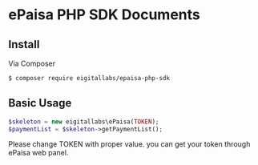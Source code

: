 # ePaisa PHP SDK Documents

## Install

Via Composer

``` bash
$ composer require eigitallabs/epaisa-php-sdk
```

## Basic Usage

``` php
$skeleton = new eigitallabs\ePaisa(TOKEN);
$paymentList = $skeleton->getPaymentList();
```
Please change TOKEN with proper value. you can get your token through ePaisa web panel.